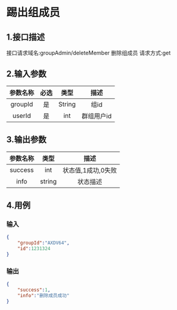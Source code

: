 # 踢出组成员

## 1.接口描述

接口请求域名:groupAdmin/deleteMember
删除组成员
请求方式:get

## 2.输入参数

| 参数名称  | 必选  |  类型  |         描述         |
| :-------: | :---: | :----: | :------------------: |
| groupId | 是 | String | 组id |
| userId | 是 | int | 群组用户id |

## 3.输出参数

|  参数名称  |  类型  |         描述         |
| :-------: | :----: | :------------------: |
| success | int | 状态值,1成功,0失败 |
| info | string | 状态描述 |

## 4.用例

### 输入

```json
{
    "groupId":"AXDV64",
    "id":1231324
}
```

### 输出

```json
{
    "success":1,
    "info":"删除成员成功"
}
```

